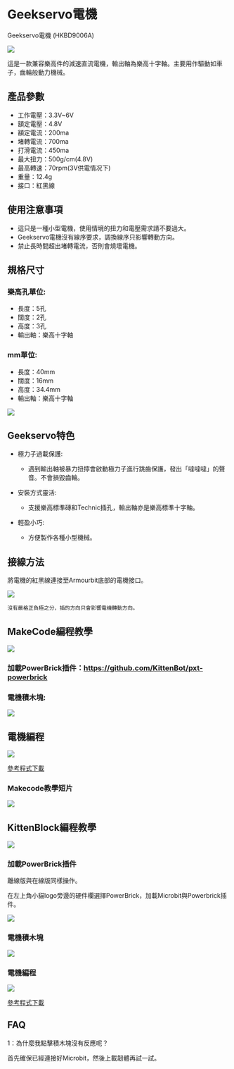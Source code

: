 # Geekservo電機

Geekservo電機 (HKBD9006A)

![](./images/13_05.png)

這是一款兼容樂高件的減速直流電機，輸出軸為樂高十字軸。主要用作驅動如車子，齒輪般動力機械。

## 產品參數

- 工作電壓：3.3V~6V
- 額定電壓：4.8V
- 額定電流：200ma
- 堵轉電流：700ma
- 打滑電流：450ma
- 最大扭力：500g/cm(4.8V)
- 最高轉速：70rpm(3V供電情况下)
- 重量：12.4g
- 接口：紅黑線
    
## 使用注意事項

- 這只是一種小型電機，使用情境的扭力和電壓需求請不要過大。
- Geekservo電機沒有線序要求，調換線序只影響轉動方向。
- 禁止長時間超出堵轉電流，否則會燒壞電機。

## 規格尺寸

### 樂高孔單位:

- 長度：5孔
- 闊度：2孔
- 高度：3孔
- 輸出軸：樂高十字軸

### mm單位:

- 長度：40mm
- 闊度：16mm
- 高度：34.4mm
- 輸出軸：樂高十字軸

![](./images/13_03.png)

## Geekservo特色

- 極力子過載保護:
    - 遇到輸出軸被暴力扭擰會啟動極力子進行跳齒保護，發出「噠噠噠」的聲音。不會損毀齒輪。

- 安裝方式靈活:
    - 支援樂高標準磚和Technic插孔，輸出軸亦是樂高標準十字軸。

- 輕盈小巧:
    - 方便製作各種小型機械。

## 接線方法

將電機的紅黑線連接至Armourbit底部的電機接口。

![](./kbimages/motorcon.jpg)

    沒有嚴格正負極之分，插的方向只會影響電機轉動方向。

## MakeCode編程教學

![](./images/mcbanner.png)

### 加載PowerBrick插件：https://github.com/KittenBot/pxt-powerbrick

### 電機積木塊:

![](./images/motorblocks.png)

## 電機編程

![](./images/motor.png)

[參考程式下載](https://bit.ly/PowerbrickM11_01Hex)

### Makecode教學短片

[![](./images/geekservotut.png)](https://www.youtube.com/watch?v=gUR2DbgVTCQ)

## KittenBlock編程教學

![](./images/kbbanner.png)

### 加載PowerBrick插件

離線版與在線版同樣操作。

在左上角小貓logo旁邊的硬件欄選擇PowerBrick，加載Microbit與Powerbrick插件。

![](./kbimages/addextension.png)

### 電機積木塊

![](./kbimages/kbmotorblocks.png)

### 電機編程

![](./kbimages/kbmotor.png)

[參考程式下載](https://bit.ly/PowerbrickM11_01sb3)

## FAQ

1：為什麼我點擊積木塊沒有反應呢？

首先確保已經連接好Microbit，然後上載韌體再試一試。